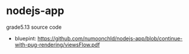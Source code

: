 # nodejs-app
grade5.13 source code

- bluepint: https://github.com/numoonchld/nodejs-app/blob/continue-with-pug-rendering/viewsFlow.pdf
